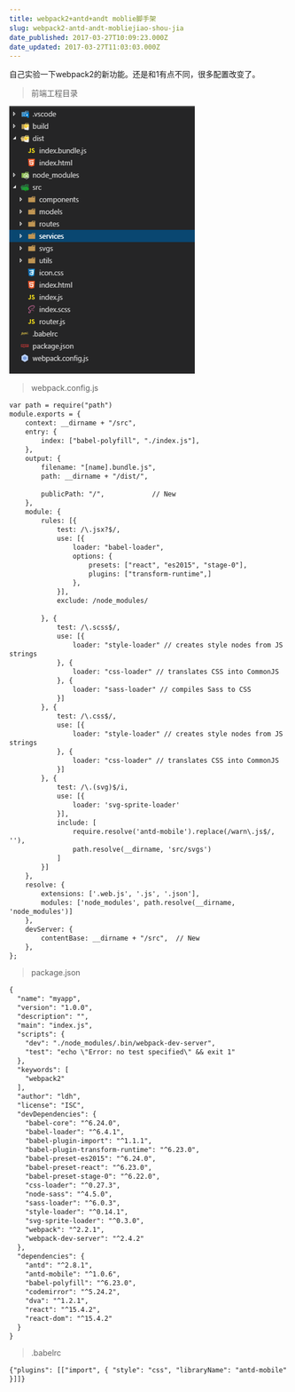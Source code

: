 ```yaml
---
title: webpack2+antd+andt moblie脚手架
slug: webpack2-antd-andt-mobliejiao-shou-jia
date_published: 2017-03-27T10:09:23.000Z
date_updated: 2017-03-27T11:03:03.000Z
---
```


自己实验一下webpack2的新功能。还是和1有点不同，很多配置改变了。

> 前端工程目录

![](/source/images/2017/03/-PUT--G-NDM6-2DSZ--DB-I.png)

> webpack.config.js

    
    var path = require("path")
    module.exports = {
        context: __dirname + "/src",
        entry: {
            index: ["babel-polyfill", "./index.js"],
        },
        output: {
            filename: "[name].bundle.js",
            path: __dirname + "/dist/",
    
            publicPath: "/",            // New
        },
        module: {
            rules: [{
                test: /\.jsx?$/,
                use: [{
                    loader: "babel-loader",
                    options: {
                        presets: ["react", "es2015", "stage-0"],
                        plugins: ["transform-runtime",]
                    },
                }],
                exclude: /node_modules/
    
            }, {
                test: /\.scss$/,
                use: [{
                    loader: "style-loader" // creates style nodes from JS strings
                }, {
                    loader: "css-loader" // translates CSS into CommonJS
                }, {
                    loader: "sass-loader" // compiles Sass to CSS
                }]
            }, {
                test: /\.css$/,
                use: [{
                    loader: "style-loader" // creates style nodes from JS strings
                }, {
                    loader: "css-loader" // translates CSS into CommonJS
                }]
            }, {
                test: /\.(svg)$/i,
                use: [{
                    loader: 'svg-sprite-loader'
                }],
                include: [
                    require.resolve('antd-mobile').replace(/warn\.js$/, ''),
                    path.resolve(__dirname, 'src/svgs')
                ]
            }]
        },
        resolve: {
            extensions: ['.web.js', '.js', '.json'],
            modules: ['node_modules', path.resolve(__dirname, 'node_modules')]
        },
        devServer: {
            contentBase: __dirname + "/src",  // New
        },
    };
    

> package.json

    {
      "name": "myapp",
      "version": "1.0.0",
      "description": "",
      "main": "index.js",
      "scripts": {
        "dev": "./node_modules/.bin/webpack-dev-server",
        "test": "echo \"Error: no test specified\" && exit 1"
      },
      "keywords": [
        "webpack2"
      ],
      "author": "ldh",
      "license": "ISC",
      "devDependencies": {
        "babel-core": "^6.24.0",
        "babel-loader": "^6.4.1",
        "babel-plugin-import": "^1.1.1",
        "babel-plugin-transform-runtime": "^6.23.0",
        "babel-preset-es2015": "^6.24.0",
        "babel-preset-react": "^6.23.0",
        "babel-preset-stage-0": "^6.22.0",
        "css-loader": "^0.27.3",
        "node-sass": "^4.5.0",
        "sass-loader": "^6.0.3",
        "style-loader": "^0.14.1",
        "svg-sprite-loader": "^0.3.0",
        "webpack": "^2.2.1",
        "webpack-dev-server": "^2.4.2"
      },
      "dependencies": {
        "antd": "^2.8.1",
        "antd-mobile": "^1.0.6",
        "babel-polyfill": "^6.23.0",
        "codemirror": "^5.24.2",
        "dva": "^1.2.1",
        "react": "^15.4.2",
        "react-dom": "^15.4.2"
      }
    }
    

> .babelrc

    {"plugins": [["import", { "style": "css", "libraryName": "antd-mobile" }]]}
    
